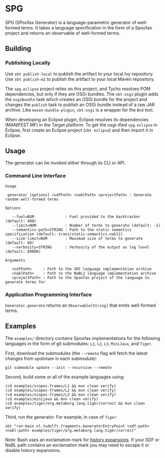 # SPG

SPG (SPoofax Generator) is a language-parametric generator of well-formed
terms. It takes a language specification in the form of a Spoofax project and
returns an observable of well-formed terms.

## Building

### Publishing Locally

Use `sbt publish-local` to publish the artifact to your local Ivy repository.
Use `sbt publish-m2` to publish the artifact to your local Maven repository.

The `spg.eclipse` project relies on this project, and Tycho resolves POM
dependencies, but only if they are OSGi bundles. The `sbt-osgi` plugin adds
the `osgiBundle` task which creates an OSGi bundle for the project and changes
the `publish` task to publish an OSGi bundle instead of a raw JAR archive. Like
`maven-bundle-plugin`, `sbt-osgi` is a wrapper for the `Bnd` tool.

When developing an Eclipse plugin, Eclipse resolves its dependencies (MANIFEST.MF)
in the Target platform. To get the osgi-ified `spg.eclipse` in Eclipse, first
create an Eclipse project (`sbt eclipse`) and then import it in Eclipse. 

## Usage

The generator can be invoked either through its CLI or API.

### Command Line Interface

```
Usage

 generator [options] <sdfPath> <nablPath> <projectPath> : Generate random well-formed terms

Options

   --fuel=NUM              : Fuel provided to the backtracker (default: 400)
   --limit=NUM             : Number of terms to generate (default: -1)
   --semantics-path=STRING : Path to the static semantics specification (default: trans/static-semantics.nabl2)
   --size-limit=NUM        : Maximum size of terms to generate (default: 60)
   --verbosity=STRING      : Verbosity of the output as log level (default: ERROR)

Arguments

   <sdfPath>     : Path to the SDF language implementation archive
   <nablPath>    : Path to the NaBL2 language implementation archive
   <projectPath> : Path to the Spoofax project of the language to generate terms for
```

### Application Programming Interface

`Generator.generate` returns an `Observable[String]` that emits well-formed terms.

## Examples

The `examples/` directory contains Spoofax implementations for the following
languages in the form of git submodules: `L1`, `L2`, `L3`, `MiniJava`, and
`Tiger`.

First, download the submodules (the `--remote` flag will fetch the latest
changes from upstream in each submodule):

```
git submodule update --init --recursive --remote
```

Second, build some or all of the example languages using:

```
(cd examples/scopes-frames/L1 && mvn clean verify)
(cd examples/scopes-frames/L2 && mvn clean verify)
(cd examples/scopes-frames/L3 && mvn clean verify)
(cd examples/minijava && mvn clean verify)
(cd examples/tiger/org.metaborg.lang.tiger/correct && mvn clean verify)
```
Third, run the generator. For example, in case of `Tiger`:

```
sbt "run-main nl.tudelft.fragments.GeneratorEntryPoint <sdf-path> <nabl-path> examples/tiger/org.metaborg.lang.tiger/correct"
```

Note: Bash uses an exclamation mark for [history
expansions](http://unix.stackexchange.com/a/33340/92581). If your SDF or NaBL
path contains an exclamation mark you may need to escape it or disable history
expansions.
